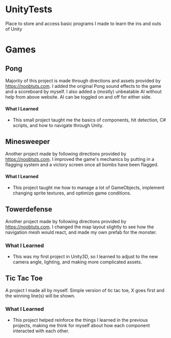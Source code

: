 # UnityTests
Place to store and access basic programs I made to learn the ins and outs of Unity

# Games

## Pong
Majority of this project is made through directions and assets provided by https://noobtuts.com. 
I added the original Pong sound effects to the game and a scoreboard by myself. 
I also added a (mostly) unbeatable AI without help from above website.
AI can be toggled on and off for either side.

#### What I Learned 
* This small project taught me the basics of components, hit detection, C# scripts, and how to navigate through Unity.

## Minesweeper
Another project made by following directions provided by https://noobtuts.com.
I improved the game's mechanics by putting in a flagging system and a victory screen once all bombs have been flagged.

#### What I Learned
* This project taught me how to manage a lot of GameObjects, implement changing sprite textures, and optimize game conditions.

## Towerdefense
Another project made by following directions provided by https://noobtuts.com.
I changed the map layout slightly to see how the navigation mesh would react, and made my own prefab for the monster.

### What I Learned
* This was my first project in Unity3D, so I learned to adjust to the new camera angle, lighting, and making more complicated assets.

## Tic Tac Toe
A project I made all by myself.
Simple version of tic tac toe, X goes first and the winning line(s) will be shown.

### What I Learned
* This project helped reinforce the things I learned in the previous projects, making me think for myself about how each component interacted with each other.
